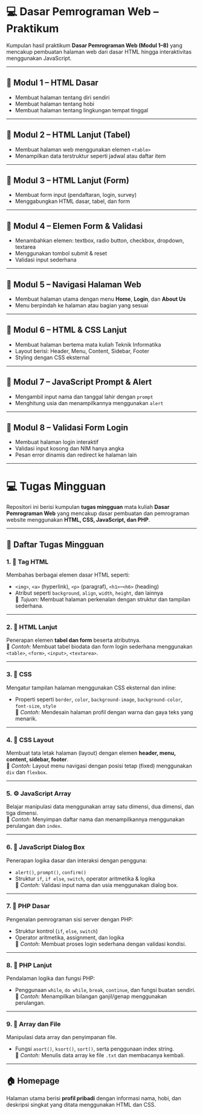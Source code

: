 # 💻 Dasar Pemrograman Web – Praktikum

Kumpulan hasil praktikum **Dasar Pemrograman Web (Modul 1–8)** yang mencakup pembuatan halaman web dari dasar HTML hingga interaktivitas menggunakan JavaScript.

---

## 🧩 Modul 1 – HTML Dasar
- Membuat halaman tentang diri sendiri  
- Membuat halaman tentang hobi  
- Membuat halaman tentang lingkungan tempat tinggal  

---

## 🧩 Modul 2 – HTML Lanjut (Tabel)
- Membuat halaman web menggunakan elemen `<table>`  
- Menampilkan data terstruktur seperti jadwal atau daftar item  

---

## 🧩 Modul 3 – HTML Lanjut (Form)
- Membuat form input (pendaftaran, login, survey)  
- Menggabungkan HTML dasar, tabel, dan form  

---

## 🧩 Modul 4 – Elemen Form & Validasi
- Menambahkan elemen: textbox, radio button, checkbox, dropdown, textarea  
- Menggunakan tombol submit & reset  
- Validasi input sederhana  

---

## 🧩 Modul 5 – Navigasi Halaman Web
- Membuat halaman utama dengan menu **Home**, **Login**, dan **About Us**  
- Menu berpindah ke halaman atau bagian yang sesuai  

---

## 🧩 Modul 6 – HTML & CSS Lanjut
- Membuat halaman bertema mata kuliah Teknik Informatika  
- Layout berisi: Header, Menu, Content, Sidebar, Footer  
- Styling dengan CSS eksternal  

---

## 🧩 Modul 7 – JavaScript Prompt & Alert
- Mengambil input nama dan tanggal lahir dengan `prompt`  
- Menghitung usia dan menampilkannya menggunakan `alert`  

---

## 🧩 Modul 8 – Validasi Form Login
- Membuat halaman login interaktif  
- Validasi input kosong dan NIM hanya angka  
- Pesan error dinamis dan redirect ke halaman lain  

---


# 💻 Tugas Mingguan 

Repositori ini berisi kumpulan **tugas mingguan** mata kuliah **Dasar Pemrograman Web** yang mencakup dasar pembuatan dan pemrograman website menggunakan **HTML, CSS, JavaScript, dan PHP**.

---

## 📘 Daftar Tugas Mingguan

### 1. 🧩 Tag HTML
Membahas berbagai elemen dasar HTML seperti:
- `<img>`, `<a>` (hyperlink), `<p>` (paragraf), `<h1>`–`<h6>` (heading)
- Atribut seperti `background`, `align`, `width`, `height`, dan lainnya  
🧠 *Tujuan:* Membuat halaman perkenalan dengan struktur dan tampilan sederhana.

---

### 2. 🧱 HTML Lanjut
Penerapan elemen **tabel dan form** beserta atributnya.  
🧠 *Contoh:* Membuat tabel biodata dan form login sederhana menggunakan `<table>`, `<form>`, `<input>`, `<textarea>`.

---

### 3. 🎨 CSS
Mengatur tampilan halaman menggunakan CSS eksternal dan inline:  
- Properti seperti `border`, `color`, `background-image`, `background-color`, `font-size`, `style`  
🧠 *Contoh:* Mendesain halaman profil dengan warna dan gaya teks yang menarik.

---

### 4. 🧭 CSS Layout
Membuat tata letak halaman (layout) dengan elemen **header, menu, content, sidebar, footer**.  
🧠 *Contoh:* Layout menu navigasi dengan posisi tetap (fixed) menggunakan `div` dan `flexbox`.

---

### 5. ⚙️ JavaScript Array
Belajar manipulasi data menggunakan array satu dimensi, dua dimensi, dan tiga dimensi.  
🧠 *Contoh:* Menyimpan daftar nama dan menampilkannya menggunakan perulangan dan `index`.

---

### 6. 💬 JavaScript Dialog Box
Penerapan logika dasar dan interaksi dengan pengguna:  
- `alert()`, `prompt()`, `confirm()`  
- Struktur `if`, `if else`, `switch`, operator aritmetika & logika  
🧠 *Contoh:* Validasi input nama dan usia menggunakan dialog box.

---

### 7. 🐘 PHP Dasar
Pengenalan pemrograman sisi server dengan PHP:  
- Struktur kontrol (`if`, `else`, `switch`)  
- Operator aritmetika, assignment, dan logika  
🧠 *Contoh:* Membuat proses login sederhana dengan validasi kondisi.

---

### 8. 🔧 PHP Lanjut
Pendalaman logika dan fungsi PHP:  
- Penggunaan `while`, `do while`, `break`, `continue`, dan fungsi buatan sendiri.  
🧠 *Contoh:* Menampilkan bilangan ganjil/genap menggunakan perulangan.

---

### 9. 📂 Array dan File
Manipulasi data array dan penyimpanan file.  
- Fungsi `asort()`, `ksort()`, `sort()`, serta penggunaan index string.  
🧠 *Contoh:* Menulis data array ke file `.txt` dan membacanya kembali.

---

## 🏠 Homepage
Halaman utama berisi **profil pribadi** dengan informasi nama, hobi, dan deskripsi singkat yang ditata menggunakan HTML dan CSS.

